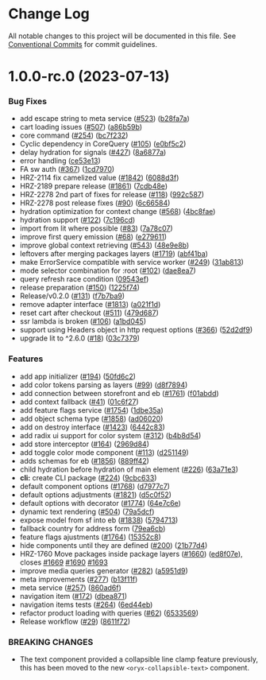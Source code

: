 # Change Log

All notable changes to this project will be documented in this file.
See [Conventional Commits](https://conventionalcommits.org) for commit guidelines.

# 1.0.0-rc.0 (2023-07-13)


### Bug Fixes

* add escape string to meta service ([#523](https://github.com/spryker/oryx/issues/523)) ([b28fa7a](https://github.com/spryker/oryx/commit/b28fa7ac765d0ca783dd4ae07a6a4265fe3ff12e))
* cart loading issues  ([#507](https://github.com/spryker/oryx/issues/507)) ([a86b59b](https://github.com/spryker/oryx/commit/a86b59b599da33090a8854380e531c4fba131037))
* core command ([#254](https://github.com/spryker/oryx/issues/254)) ([bc7f232](https://github.com/spryker/oryx/commit/bc7f2329a3fee7e199194775e507a86deef1824c))
* Cyclic dependency in CoreQuery ([#105](https://github.com/spryker/oryx/issues/105)) ([e0bf5c2](https://github.com/spryker/oryx/commit/e0bf5c227ad0c7be7fb3a894bd54fe96bdbcba8b))
* delay hydration for signals ([#427](https://github.com/spryker/oryx/issues/427)) ([8a6877a](https://github.com/spryker/oryx/commit/8a6877aebba5e94e77e50ee3c3e760c357b08ca9))
* error handling ([ce53e13](https://github.com/spryker/oryx/commit/ce53e139f1fb3424c31fbdb06f9a8eb4fdfe56de))
* FA sw auth ([#367](https://github.com/spryker/oryx/issues/367)) ([1cd7970](https://github.com/spryker/oryx/commit/1cd79701d9c60a4188b3496e9397a622fc2e6eb2))
* HRZ-2114 fix camelized value ([#1842](https://github.com/spryker/oryx/issues/1842)) ([6088d3f](https://github.com/spryker/oryx/commit/6088d3f785d99d65c395b8d6bf37eb0d0a76347b))
* HRZ-2189 prepare release ([#1861](https://github.com/spryker/oryx/issues/1861)) ([7cdb48e](https://github.com/spryker/oryx/commit/7cdb48e3c26c1ca8f12d469e9a73d75cd3c03f78))
* HRZ-2278 2nd part of fixes for release ([#118](https://github.com/spryker/oryx/issues/118)) ([992c587](https://github.com/spryker/oryx/commit/992c58714eed594fe900d2645bba4a9a59c0fee2))
* HRZ-2278 post release fixes ([#90](https://github.com/spryker/oryx/issues/90)) ([6c66584](https://github.com/spryker/oryx/commit/6c66584f5d1e51dcfc3a23c4beaf04f24b4bdb69))
* hydration optimization for context change ([#568](https://github.com/spryker/oryx/issues/568)) ([4bc8fae](https://github.com/spryker/oryx/commit/4bc8fae3335213569f8cbf5df8c0cb5b83d92967))
* hydration support ([#122](https://github.com/spryker/oryx/issues/122)) ([7c196cd](https://github.com/spryker/oryx/commit/7c196cd145b5add5b261f637d8476d6b97665f32))
* import from lit where possible ([#83](https://github.com/spryker/oryx/issues/83)) ([7a78c07](https://github.com/spryker/oryx/commit/7a78c07652ead1f98f7e5323906cfe5275365e8a))
* improve first query emission ([#68](https://github.com/spryker/oryx/issues/68)) ([e279611](https://github.com/spryker/oryx/commit/e279611df0c18e111b7841fa097fb24074ffc3ad))
* improve global context retrieving ([#543](https://github.com/spryker/oryx/issues/543)) ([48e9e8b](https://github.com/spryker/oryx/commit/48e9e8b387785b7eb2c9835e2b8a6e7afd144b5e))
* leftovers after merging packages layers ([#1719](https://github.com/spryker/oryx/issues/1719)) ([abf41ba](https://github.com/spryker/oryx/commit/abf41ba83682e7d6d4972a130c0f336e59e3faa4))
* make ErrorService compatible with service worker ([#249](https://github.com/spryker/oryx/issues/249)) ([31ab813](https://github.com/spryker/oryx/commit/31ab813b575c253a0fda6318955ec3050af5e14d))
* mode selector combination for :root ([#102](https://github.com/spryker/oryx/issues/102)) ([dae8ea7](https://github.com/spryker/oryx/commit/dae8ea7588493a44d1a60857a55c31799efa2996))
* query refresh race condition ([09543ef](https://github.com/spryker/oryx/commit/09543ef0cd3879b7985c245d825d3122b09c537a))
* release preparation ([#150](https://github.com/spryker/oryx/issues/150)) ([1225f74](https://github.com/spryker/oryx/commit/1225f74b48928d61d0574a9dc275999c1f0602ac))
* Release/v0.2.0 ([#131](https://github.com/spryker/oryx/issues/131)) ([f7b7ba9](https://github.com/spryker/oryx/commit/f7b7ba9b8dba11e407269fb14b120792b664ab9d))
* remove adapter interface ([#1813](https://github.com/spryker/oryx/issues/1813)) ([a021f1d](https://github.com/spryker/oryx/commit/a021f1d3b5f50cc703264521c7864165fba16bd4))
* reset cart after checkout ([#511](https://github.com/spryker/oryx/issues/511)) ([479d687](https://github.com/spryker/oryx/commit/479d68743c39db85c3e9034946fa5d17e409a9b5))
* ssr lambda is broken ([#106](https://github.com/spryker/oryx/issues/106)) ([a1bd045](https://github.com/spryker/oryx/commit/a1bd04514894870cc97156311fd0016a24a21c8d))
* support using Headers object in http request options ([#366](https://github.com/spryker/oryx/issues/366)) ([52d2df9](https://github.com/spryker/oryx/commit/52d2df9b040e810f6b623ba58045c2ae598f91fd))
* upgrade lit to ^2.6.0 ([#18](https://github.com/spryker/oryx/issues/18)) ([03c7379](https://github.com/spryker/oryx/commit/03c7379ea6977e77943fe820352e117266482881))


### Features

* add app initializer ([#194](https://github.com/spryker/oryx/issues/194)) ([50fd6c2](https://github.com/spryker/oryx/commit/50fd6c27c7c0072ecc8ef080c37b110499a933dc))
* add color tokens parsing as layers ([#99](https://github.com/spryker/oryx/issues/99)) ([d8f7894](https://github.com/spryker/oryx/commit/d8f78947229b1e55a2f9d9a75573e0c8aafc2204))
* add connection between storefront and eb ([#1761](https://github.com/spryker/oryx/issues/1761)) ([f01abdd](https://github.com/spryker/oryx/commit/f01abddaa6bb19875f7a9e0c3245afd71b3ad614))
* add context fallback ([#41](https://github.com/spryker/oryx/issues/41)) ([01c6f27](https://github.com/spryker/oryx/commit/01c6f2744ad5409d8453162005c1c997fd840db6))
* add feature flags service ([#1754](https://github.com/spryker/oryx/issues/1754)) ([1dbe35a](https://github.com/spryker/oryx/commit/1dbe35a068ba334d7d9edf62393fe682dfc09fe5))
* add object schema type ([#1858](https://github.com/spryker/oryx/issues/1858)) ([ad06020](https://github.com/spryker/oryx/commit/ad06020c2e3fa7290d985d31ff2ed3e10c3755ef))
* add on destroy interface ([#1423](https://github.com/spryker/oryx/issues/1423)) ([6442c83](https://github.com/spryker/oryx/commit/6442c830e704d95200b96f3c629dfbd17e5f4e22))
* add radix ui support for color system ([#312](https://github.com/spryker/oryx/issues/312)) ([b4b8d54](https://github.com/spryker/oryx/commit/b4b8d54e9f6c7f557e840cacc748a42e3f9e36c0))
* add store interceptor ([#164](https://github.com/spryker/oryx/issues/164)) ([2969d84](https://github.com/spryker/oryx/commit/2969d8451d0e1d4dc7e09b2ce92519709bbf65c1))
* add toggle color mode component ([#113](https://github.com/spryker/oryx/issues/113)) ([d251149](https://github.com/spryker/oryx/commit/d2511492140d673159d1b5a93d5f8a54fceef43e))
* adds schemas for eb ([#1856](https://github.com/spryker/oryx/issues/1856)) ([889ff42](https://github.com/spryker/oryx/commit/889ff42b38789191523f5f3cc6bf1f2817cd5294))
* child hydration before hydration of main element ([#226](https://github.com/spryker/oryx/issues/226)) ([63a71e3](https://github.com/spryker/oryx/commit/63a71e3c3fd53e5f0c0a32100c083bb0fd1179f4))
* **cli:** create CLI package ([#224](https://github.com/spryker/oryx/issues/224)) ([9cbc633](https://github.com/spryker/oryx/commit/9cbc63360fe6424884462cca4305f1ae98d7d227))
* default component options ([#1768](https://github.com/spryker/oryx/issues/1768)) ([d7977c7](https://github.com/spryker/oryx/commit/d7977c788bedd2bcdb066c509d4ebed8d2a54b12))
* default options adjustments ([#1821](https://github.com/spryker/oryx/issues/1821)) ([d5c0f52](https://github.com/spryker/oryx/commit/d5c0f52996de65c826ed57f124ad451de189fc7d))
* default options with decorator ([#1774](https://github.com/spryker/oryx/issues/1774)) ([64e7c6e](https://github.com/spryker/oryx/commit/64e7c6e6d6536ab65349697e6a7e789258570689))
* dynamic text rendering ([#504](https://github.com/spryker/oryx/issues/504)) ([79a5dcf](https://github.com/spryker/oryx/commit/79a5dcf8d875fdd47595b25d74fe7ce720b59e3c))
* expose model from sf into eb ([#1838](https://github.com/spryker/oryx/issues/1838)) ([5794713](https://github.com/spryker/oryx/commit/5794713d8030dd930185c7c8d596a7bf4fcaa6df))
* fallback country for address form ([79ea6cb](https://github.com/spryker/oryx/commit/79ea6cbcbd88732c4a513e5239d3d3cdae1b104c))
* feature flags ajustments ([#1764](https://github.com/spryker/oryx/issues/1764)) ([15352c8](https://github.com/spryker/oryx/commit/15352c8b24719c92bc8d60845ce3c952b1f9d4e7))
* hide components until they are defined ([#200](https://github.com/spryker/oryx/issues/200)) ([21b77d4](https://github.com/spryker/oryx/commit/21b77d4880dcfd6e54483c2150bc03f2270877d4))
* HRZ-1760 Move packages inside package layers ([#1660](https://github.com/spryker/oryx/issues/1660)) ([ed8f07e](https://github.com/spryker/oryx/commit/ed8f07e513a1e2dadb810a72b9785b3fab5fd375)), closes [#1669](https://github.com/spryker/oryx/issues/1669) [#1690](https://github.com/spryker/oryx/issues/1690) [#1693](https://github.com/spryker/oryx/issues/1693)
* improve media queries generator ([#282](https://github.com/spryker/oryx/issues/282)) ([a5951d9](https://github.com/spryker/oryx/commit/a5951d99dda2a6341f96deea8aa63df38f04fd30))
* meta improvements ([#277](https://github.com/spryker/oryx/issues/277)) ([b13f11f](https://github.com/spryker/oryx/commit/b13f11f4bfe017c7a1405db08eb6ef5ddeca09c2))
* meta service ([#257](https://github.com/spryker/oryx/issues/257)) ([860ad6f](https://github.com/spryker/oryx/commit/860ad6f524feb19b8776bb572827790de26d6f00))
* navigation item ([#172](https://github.com/spryker/oryx/issues/172)) ([dbea871](https://github.com/spryker/oryx/commit/dbea8717aa5c61391938f41c831db2f775fb3c04))
* navigation items tests ([#264](https://github.com/spryker/oryx/issues/264)) ([6ed44eb](https://github.com/spryker/oryx/commit/6ed44eb4a1cce175b7e6aefde5eb407f5d908f69))
* refactor product loading with queries ([#62](https://github.com/spryker/oryx/issues/62)) ([6533569](https://github.com/spryker/oryx/commit/65335692e5562054e0e35241c3848c1870a021b5))
* Release workflow ([#29](https://github.com/spryker/oryx/issues/29)) ([8611f72](https://github.com/spryker/oryx/commit/8611f72e2c14f9bef80fa28bd26ca89c7fcacb16))


### BREAKING CHANGES

* The text component provided a collapsible line clamp feature previously, this has been moved to the new `<oryx-collapsible-text>` component.
